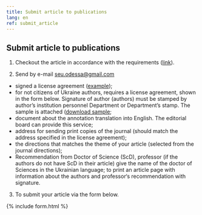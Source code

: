 ```yaml
---
title: Submit article to publications
lang: en
ref: submit_article
---
```


## Submit article to publications

1. Checkout the article in accordance with the requirements ([link](article_submission_guidelines.html)).

2. Send by e-mail [seu.odessa@gmail.com](mailto:seu.odessa@gmail.com)
  - signed a license agreement ([example](docs/Litsenzionny_dogovor_SEU.doc));
  - for not citizens of Ukraine authors, requires a license agreement, shown in the form below. Signature of author (authors) must be stamped by author’s institution personnel Department or Department’s stamp. The sample is attached ([download sample](docs/Litsenzionny_dogovor_SEU_ru.doc);
  - document about the annotation translation into English. The editorial board can provide this service;
  - address for sending print copies of the journal (should match the address specified in the license agreement);
  - the directions that matches the theme of your article (selected from the journal directions);
  - Recommendation from Doctor of Science (ScD), professor (if the authors do not have ScD in their article) give the name of the doctor of Sciences in the Ukrainian language; to print an article page with information about the authors and professor‘s recommendation with signature.

3. To submit your article via the form below.

{% include form.html %} 